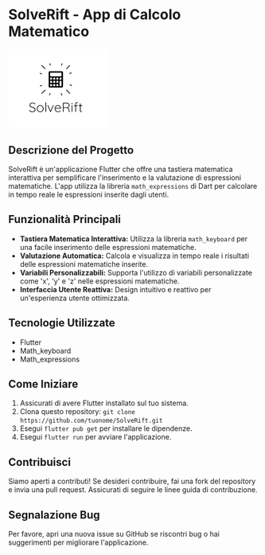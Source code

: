 # SolveRift - App di Calcolo Matematico

<img src="img/logo.png" alt="SolveRift_Logo" width="200"/>

## Descrizione del Progetto

SolveRift è un'applicazione Flutter che offre una tastiera matematica interattiva per semplificare l'inserimento e la valutazione di espressioni matematiche. L'app utilizza la libreria `math_expressions` di Dart per calcolare in tempo reale le espressioni inserite dagli utenti.

## Funzionalità Principali

- **Tastiera Matematica Interattiva:** Utilizza la libreria `math_keyboard` per una facile inserimento delle espressioni matematiche.
- **Valutazione Automatica:** Calcola e visualizza in tempo reale i risultati delle espressioni matematiche inserite.
- **Variabili Personalizzabili:** Supporta l'utilizzo di variabili personalizzate come 'x', 'y' e 'z' nelle espressioni matematiche.
- **Interfaccia Utente Reattiva:** Design intuitivo e reattivo per un'esperienza utente ottimizzata.

## Tecnologie Utilizzate

- Flutter
- <a src="https://pub.dev/packages/math_keyboard"> Math_keyboard</a>
- <a src="https://pub.dev/packages/math_expressions"> Math_expressions</a>

## Come Iniziare

1. Assicurati di avere Flutter installato sul tuo sistema.
2. Clona questo repository: `git clone https://github.com/tuonome/SolveRift.git`
3. Esegui `flutter pub get` per installare le dipendenze.
4. Esegui `flutter run` per avviare l'applicazione.

## Contribuisci

Siamo aperti a contributi! Se desideri contribuire, fai una fork del repository e invia una pull request. Assicurati di seguire le linee guida di contribuzione.

## Segnalazione Bug

Per favore, apri una nuova issue su GitHub se riscontri bug o hai suggerimenti per migliorare l'applicazione.


